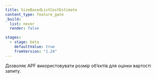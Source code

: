 ```yaml
---
title: SizeBasedListCostEstimate
content_type: feature_gate
_build:
  list: never
  render: false

stages:
  - stage: beta
    defaultValue: true
    fromVersion: "1.24"
---
```

Дозволяє APF використовувати розмір обʼєктів для оцінки вартості запиту.
